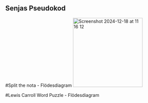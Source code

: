 ## Senjas Pseudokod

#Split the nota - Flödesdiagram
<img width="218" alt="Screenshot 2024-12-18 at 11 16 12" src="https://github.com/user-attachments/assets/3ddf4680-0410-4b9a-a87d-bfcc3c41f3c9" />

#Lewis Carroll Word Puzzle - Flödesdiagram
